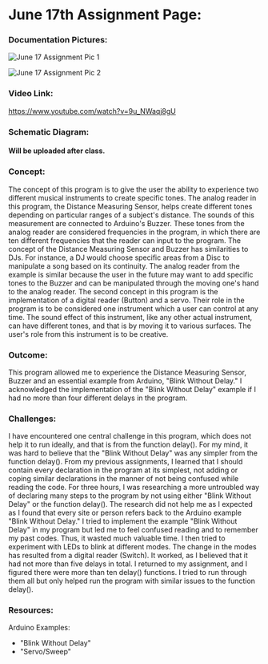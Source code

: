 # June 17th Assignment Page:

### Documentation Pictures:

![June 17 Assignment Pic 1](https://user-images.githubusercontent.com/60816393/84840736-77fb0300-b051-11ea-9ea6-4098c439b194.jpeg)

![June 17 Assignment Pic 2](https://user-images.githubusercontent.com/60816393/84840740-7a5d5d00-b051-11ea-96d6-34436a8f9cba.jpeg)

### Video Link:

https://www.youtube.com/watch?v=9u_NWaqj8gU

### Schematic Diagram:

#### Will be uploaded after class.

### Concept:

The concept of this program is to give the user the ability to experience two different musical instruments to create specific tones. The analog reader in this program, the Distance Measuring Sensor, helps create different tones depending on particular ranges of a subject's distance. The sounds of this measurement are connected to Arduino's Buzzer. These tones from the analog reader are considered frequencies in the program, in which there are ten different frequencies that the reader can input to the program. The concept of the Distance Measuring Sensor and Buzzer has similarities to DJs. For instance, a DJ would choose specific areas from a Disc to manipulate a song based on its continuity. The analog reader from the example is similar because the user in the future may want to add specific tones to the Buzzer and can be manipulated through the moving one's hand to the analog reader. 
The second concept in this program is the implementation of a digital reader (Button) and a servo. Their role in the program is to be considered one instrument which a user can control at any time. The sound effect of this instrument, like any other actual instrument, can have different tones, and that is by moving it to various surfaces. The user's role from this instrument is to be creative.

### Outcome:

This program allowed me to experience the Distance Measuring Sensor, Buzzer and an essential example from Arduino, "Blink Without Delay." I acknowledged the implementation of the "Blink Without Delay" example if I had no more than four different delays in the program. 

### Challenges:

I have encountered one central challenge in this program, which does not help it to run ideally, and that is from the function delay(). For my mind, it was hard to believe that the "Blink Without Delay" was any simpler from the function delay(). From my previous assignments, I learned that I should contain every declaration in the program at its simplest, not adding or coping similar declarations in the manner of not being confused while reading the code. For three hours, I was researching a more untroubled way of declaring many steps to the program by not using either "Blink Without Delay" or the function delay(). The research did not help me as I expected as I found that every site or person refers back to the Arduino example "Blink Without Delay." I tried to implement the example "Blink Without Delay" in my program but led me to feel confused reading and to remember my past codes. Thus, it wasted much valuable time. I then tried to experiment with LEDs to blink at different modes. The change in the modes has resulted from a digital reader (Switch). It worked, as I believed that it had not more than five delays in total. I returned to my assignment, and I figured there were more than ten delay() functions. I tried to run through them all but only helped run the program with similar issues to the function delay().

### Resources:
Arduino Examples:
- "Blink Without Delay" 
- "Servo/Sweep"
